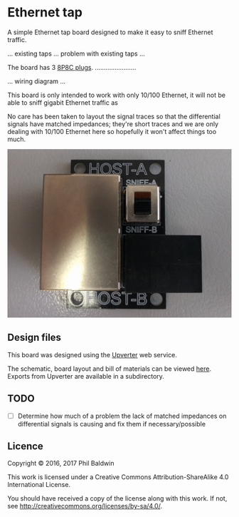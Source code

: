 # Ethernet tap

A simple Ethernet tap board designed to make it easy to sniff Ethernet traffic. 

... existing taps ... problem with existing taps ...

The board has 3 [8P8C plugs](https://en.wikipedia.org/wiki/Modular_connector#8P8C). .......................

... wiring diagram ...



This board is only intended to work with only 10/100 Ethernet, it will not be able to sniff gigabit Ethernet traffic as 

No care has been taken to layout the signal traces so that the differential signals have matched impedances; they're short traces and we are only dealing with 10/100 Ethernet here so hopefully it won't affect things too much.

![Board photo](./board-photo.jpg)

## Design files

This board was designed using the [Upverter](https://upverter.com) web service.

The schematic, board layout and bill of materials can be viewed [here](https://upverter.com/Trebuchetindustries/061c6872fd13c86f/Ethernet-tap/). Exports from Upverter are available in a subdirectory.

## TODO

* [ ] Determine how much of a problem the lack of matched impedances on differential signals is causing and fix them if necessary/possible

## Licence

Copyright © 2016, 2017 Phil Baldwin

This work is licensed under a Creative Commons Attribution-ShareAlike 4.0 International License.

You should have received a copy of the license along with this work. If not, see <http://creativecommons.org/licenses/by-sa/4.0/>.
